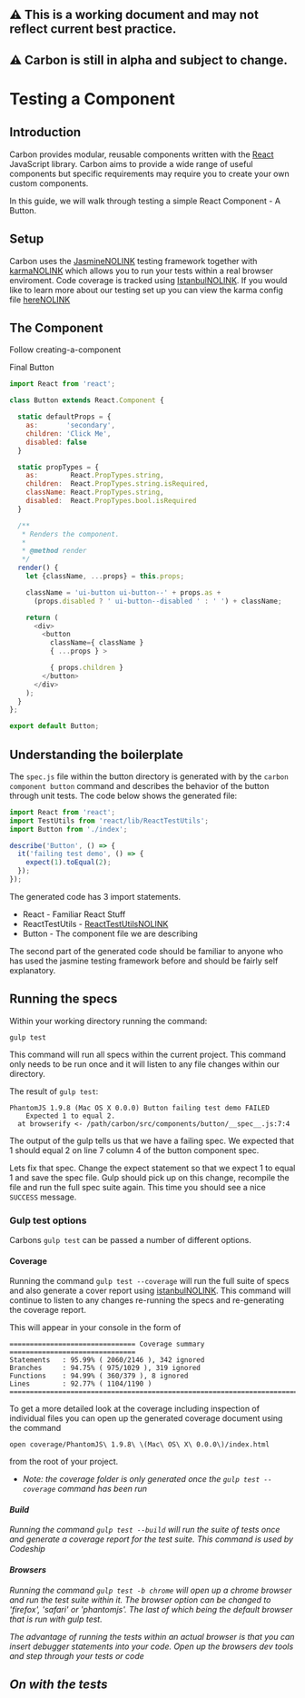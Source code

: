 ## :warning: This is a working document and may not reflect current best practice.
## :warning: Carbon is still in alpha and subject to change.

# Testing a Component

## Introduction

Carbon provides modular, reusable components written with the [React](https://facebook.github.io/react/) JavaScript library. Carbon aims to provide a wide range of useful components but specific requirements may require you to create your own custom components.

In this guide, we will walk through testing a simple React Component - A Button.

## Setup

Carbon uses the [JasmineNOLINK]() testing framework together with [karmaNOLINK]() which allows you to run your tests within a real browser enviroment. Code coverage is tracked using [IstanbulNOLINK](). If you would like to learn more about our testing set up you can view the karma config file [hereNOLINK]()

## The Component

Follow creating-a-component

Final Button

```javascript
import React from 'react';

class Button extends React.Component {

  static defaultProps = {
    as:       'secondary',
    children: 'Click Me',
    disabled: false
  }

  static propTypes = {
    as:        React.PropTypes.string,
    children:  React.PropTypes.string.isRequired,
    className: React.PropTypes.string,
    disabled:  React.PropTypes.bool.isRequired
  }

  /**
   * Renders the component.
   *
   * @method render
   */
  render() {
    let {className, ...props} = this.props;

    className = 'ui-button ui-button--' + props.as +
      (props.disabled ? ' ui-button--disabled ' : ' ') + className;

    return (
      <div>
        <button
          className={ className }
          { ...props } >

          { props.children }
        </button>
      </div>
    );
  }
};

export default Button;
```

## Understanding the boilerplate

The `spec.js` file within the button directory is generated with by the `carbon component button` command and describes the behavior of the button through unit tests. The code below shows the generated file:

```javascript
import React from 'react';
import TestUtils from 'react/lib/ReactTestUtils';
import Button from './index';

describe('Button', () => {
  it('failing test demo', () => {
    expect(1).toEqual(2);
  });
});
```

The generated code has 3 import statements.
* React - Familiar React Stuff
* ReactTestUtils - [ReactTestUtilsNOLINK]()
* Button - The component file we are describing

The second part of the generated code should be familiar to anyone who has used the jasmine testing framework before and should be fairly self explanatory.

## Running the specs
Within your working directory running the command:

```
gulp test
```

This command will run all specs within the current project. This command only needs to be run once and it will listen to any file changes within our directory.

The result of `gulp test`:

```
PhantomJS 1.9.8 (Mac OS X 0.0.0) Button failing test demo FAILED
	Expected 1 to equal 2.
  at browserify <- /path/carbon/src/components/button/__spec__.js:7:4
```

The output of the gulp tells us that we have a failing spec. We expected that 1 should equal 2 on line 7 column 4 of the button component spec.

Lets fix that spec. Change the expect statement so that we expect 1 to equal 1 and save the spec file. Gulp should pick up on this change, recompile the file and run the full spec suite again. This time you should see a nice `SUCCESS` message.

### Gulp test options

Carbons `gulp test` can be passed a number of different options.

#### Coverage
Running the command `gulp test --coverage` will run the full suite of specs and also generate a cover report using [istanbulNOLINK](). This command will continue to listen to any changes re-running the specs and re-generating the coverage report.

This will appear in your console in the form of
```
=============================== Coverage summary ===============================
Statements   : 95.99% ( 2060/2146 ), 342 ignored
Branches     : 94.75% ( 975/1029 ), 319 ignored
Functions    : 94.99% ( 360/379 ), 8 ignored
Lines        : 92.77% ( 1104/1190 )
================================================================================
```

To get a more detailed look at the coverage including inspection of individual files you can open up the generated coverage document using the command

```
open coverage/PhantomJS\ 1.9.8\ \(Mac\ OS\ X\ 0.0.0\)/index.html
```

from the root of your project.

* <i>Note: the coverage folder is only generated once the `gulp test --coverage` command has been run<i>

#### Build
Running the command `gulp test --build` will run the suite of tests once and generate a coverage report for the test suite. This command is used by Codeship

#### Browsers
Running the command `gulp test -b chrome` will open up a chrome browser and run the test suite within it. The browser option can be changed to 'firefox', 'safari' or 'phantomjs'. The last of which being the default browser that is run with gulp test.

The advantage of running the tests within an actual browser is that you can insert debugger statements into your code. Open up the browsers dev tools and step through your tests or code

## On with the tests
